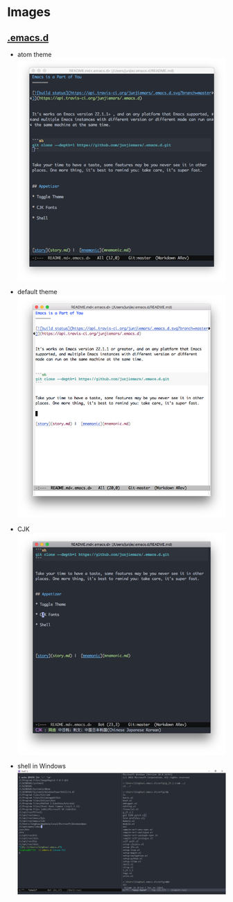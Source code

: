 # Images

## [.emacs.d](https://github.com/junjiemars/.emacs.d)

* atom theme
![atom theme](https://github.com/junjiemars/images/raw/master/.emacs.d/atom-theme.png)

* default theme
![default theme](https://github.com/junjiemars/images/raw/master/.emacs.d/default-theme.png)

* CJK
![cjk](https://github.com/junjiemars/images/raw/master/.emacs.d/cjk.png)

* shell in Windows
![shell in windows](https://github.com/junjiemars/images/raw/master/.emacs.d/shell-in-windows.png)